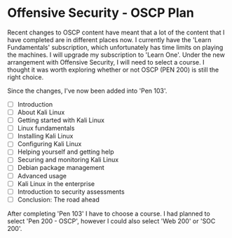 # Offensive Security - OSCP Plan

Recent changes to OSCP content have meant that a lot of the content that I have completed are in different places now.  I currently have the 'Learn Fundamentals' subscription, which unfortunately has time limits on playing the machines.  I will upgrade my subscription to 'Learn One'.  Under the new arrangement with Offensive Security, I will need to select a course.  I thought it was worth exploring whether or not OSCP (PEN 200) is still the right choice.

Since the changes, I've now been added into 'Pen 103'.

- [ ] Introduction
- [ ] About Kali Linux
- [ ] Getting started with Kali Linux
- [ ] Linux fundamentals
- [ ] Installing Kali Linux
- [ ] Configuring Kali Linux
- [ ] Helping yourself and getting help
- [ ] Securing and monitoring Kali Linux
- [ ] Debian package management
- [ ] Advanced usage
- [ ] Kali Linux in the enterprise
- [ ] Introduction to security assessments
- [ ] Conclusion: The road ahead

After completing 'Pen 103' I have to choose a course.  I had planned to select 'Pen 200 - OSCP', however I could also select 'Web 200' or 'SOC 200'.
